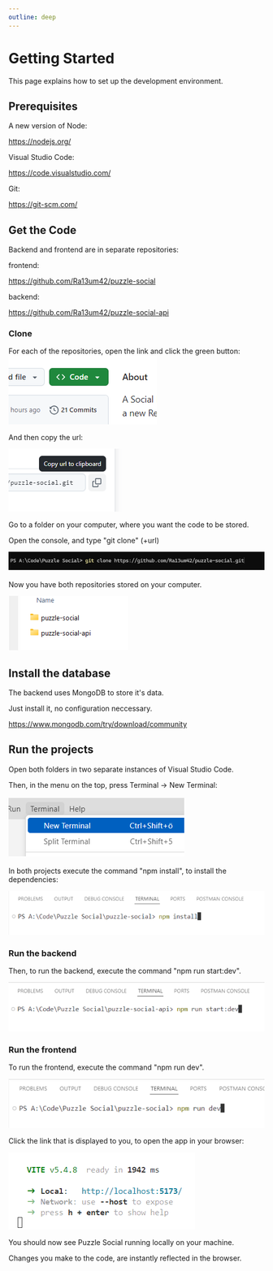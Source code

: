 ```yaml
---
outline: deep
---
```


# Getting Started

This page explains how to set up the development environment.

## Prerequisites
A new version of Node:

https://nodejs.org/

Visual Studio Code:

https://code.visualstudio.com/

Git:

https://git-scm.com/

## Get the Code
Backend and frontend are in separate repositories:

frontend:

https://github.com/Ra13um42/puzzle-social

backend:

https://github.com/Ra13um42/puzzle-social-api

### Clone

For each of the repositories, open the link and click the green button:
![](/assets/code.png)
<br/>

And then copy the url:

![](/assets/copy.png)


Go to a folder on your computer, where you want the code to be stored.

Open the console, and type "git clone" (+url)

![](/assets/command.png)
<br><br>
Now you have both repositories stored on your computer.

![](/assets/folders.png)

## Install the database
The backend uses MongoDB to store it's data.

Just install it, no configuration neccessary.

https://www.mongodb.com/try/download/community

## Run the projects

Open both folders in two separate instances of Visual Studio Code.

Then, in the menu on the top, press Terminal -> New Terminal:
<br>
<br>
![](/assets/terminal.png)
<br>
<br>
In both projects execute the command "npm install", to install the dependencies:

![](/assets/install.png)

### Run the backend

Then, to run the backend, execute the command "npm run start:dev".

![](/assets/backend.png)

### Run the frontend

To run the frontend, execute the command "npm run dev".

![](/assets/frontend.png)

Click the link that is displayed to you, to open the app in your browser:

![](/assets/vite.png)

You should now see Puzzle Social running locally on your machine.

Changes you make to the code, are instantly reflected in the browser.
